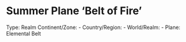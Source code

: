 # Summer Plane ‘Belt of Fire’

Type: Realm
Continent/Zone: -
Country/Region: -
World/Realm: -
Plane: Elemental Belt